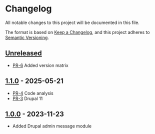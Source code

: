 # Changelog

All notable changes to this project will be documented in this file.

The format is based on [Keep a Changelog](https://keepachangelog.com/en/1.1.0/),
and this project adheres to [Semantic Versioning](https://semver.org/spec/v2.0.0.html).

## [Unreleased]

* [PR-6](https://github.com/itk-dev/drupal_admin_message/pull/6)
  Added version matrix

## [1.1.0] - 2025-05-21

* [PR-4](https://github.com/itk-dev/drupal_admin_message/pull/4)
  Code analysis
* [PR-3](https://github.com/itk-dev/drupal_admin_message/pull/3)
  Drupal 11

## [1.0.0] - 2023-11-23

* Added Drupal admin message module

[Unreleased]: https://github.com/itk-dev/drupal_admin_message/compare/1.1.0...HEAD
[1.1.0]: https://github.com/itk-dev/drupal_admin_message/compare/1.0.0...1.1.0
[1.0.0]: https://github.com/itk-dev/drupal_admin_message/releases/tag/1.0.0
